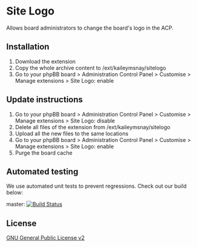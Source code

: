 # Site Logo

Allows board administrators to change the board's logo in the ACP.

## Installation

1. Download the extension
2. Copy the whole archive content to /ext/kaileymsnay/sitelogo
3. Go to your phpBB board > Administration Control Panel > Customise > Manage extensions > Site Logo: enable

## Update instructions

1. Go to your phpBB board > Administration Control Panel > Customise > Manage extensions > Site Logo: disable
2. Delete all files of the extension from /ext/kaileymsnay/sitelogo
3. Upload all the new files to the same locations
4. Go to your phpBB board > Administration Control Panel > Customise > Manage extensions > Site Logo: enable
5. Purge the board cache

## Automated testing

We use automated unit tests to prevent regressions. Check out our build below:

master: [![Build Status](https://github.com/kaileymsnay/sitelogo/workflows/Tests/badge.svg)](https://github.com/kaileymsnay/sitelogo/actions)

## License

[GNU General Public License v2](license.txt)
